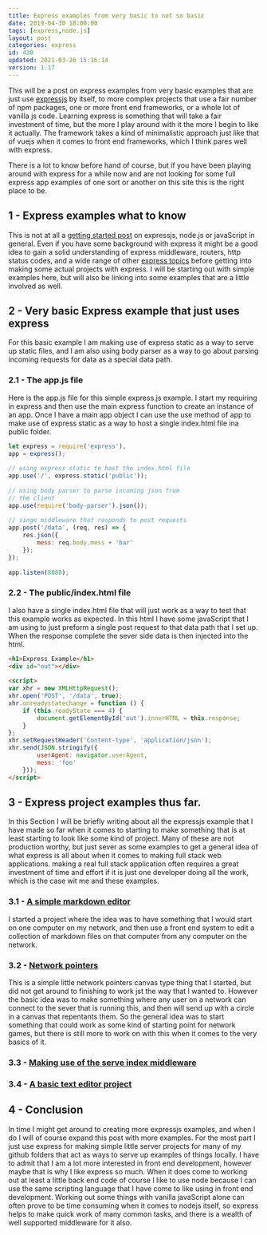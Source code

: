```yaml
---
title: Express examples from very basic to not so basic
date: 2019-04-30 18:00:00
tags: [express,node.js]
layout: post
categories: express
id: 430
updated: 2021-03-26 15:16:14
version: 1.17
---
```


This will be a post on express examples from very basic examples that are just use [expressjs](https://expressjs.com/) by itself, to more complex projects that use a fair number of npm packages, one or more front end frameworks, or a whole lot of vanilla js code. Learning express is something that will take a fair investment of time, but the more I play around with it the more I begin to like it actually. The framework takes a kind of minimalistic approach just like that of vuejs when it comes to front end frameworks, which I think pares well with express.

There is a lot to know before hand of course, but if you have been playing around with express for a while now and are not looking for some full express app examples of one sort or another on this site this is the right place to be.

<!-- more -->

## 1 - Express examples what to know

This is not at all a [getting started post](/2018/05/21/express-getting-started/) on expressjs, node.js or javaScript in general. Even if you have some background with express it might be a good idea to gain a solid understanding of express middleware, routers, http status codes, and a wide range of other [express topics](/2018/06/12/express/) before getting into making some actual projects with express. I will be starting out with simple examples here, but will also be linking into some examples that are a little involved as well.


## 2 - Very basic Express example that just uses express

For this basic example I am making use of express static as a way to serve up static files, and I am also using body parser as a way to go about parsing incoming requests for data as a special data path.

### 2.1 - The app.js file

Here is the app.js file for this simple express.js example. I start my requiring in express and then use the main express function to create an instance of an app. Once I have a main app object I can use the use method of app to make use of express static as a way to host a single index.html file ina  public folder.

```js
let express = require('express'),
app = express();
 
// using express static to host the index.html file
app.use('/', express.static('public'));
 
// using body parser to parse incoming json from
// the client
app.use(require('body-parser').json());
 
// singe middleware that responds to post requests
app.post('/data', (req, res) => {
    res.json({
        mess: req.body.mess + 'bar'
    });
});
 
app.listen(8080);
```

### 2.2 - The public/index.html file

I also have a single index.html file that will just work as a way to test that this example works as expected. In this html I have some javaScript that I am using to just preform a single post request to that data path that I set up. When the response complete the sever side data is then injected into the html.

```html
<h1>Express Example</h1>
<div id="out"></div>
 
<script>
var xhr = new XMLHttpRequest();
xhr.open('POST', '/data', true);
xhr.onreadystatechange = function () {
    if (this.readyState === 4) {
        document.getElementById('out').innerHTML = this.response;
    }
};
xhr.setRequestHeader('Content-type', 'application/json');
xhr.send(JSON.stringify({
        userAgent: navigator.userAgent,
        mess: 'foo'
    }));
</script>
```

## 3 - Express project examples thus far.

In this Section I will be briefly writing about all the expressjs example that I have made so far when it comes to starting to make something that is at least starting to look like some kind of project. Many of these are not production worthy, but just sever as some examples to get a general idea of what express is all about when it comes to making full stack web applications. making a real full stack application often requires a great investment of time and effort if it is just one developer doing all the work, which is the case wit me and these examples.

### 3.1 - [A simple markdown editor](/2019/05/02/express-example-markdown-editor/)

I started a project where the idea was to have something that I would start on one computer on my network, and then use a front end system to edit a collection of markdown files on that computer from any computer on the network.

### 3.2 - [Network pointers](/2021/03/25/express-example-network-pointers/)

This is a simple little network pointers canvas type thing that I started, but did not get around to finishing to work jst the way that I wanted to. However the basic idea was to make something where any user on a network can connect to the sever that is running this, and then will send up with a circle in a canvas that repentants them. So the general idea was to start something that could work as some kind of starting point for network games, but there is still more to work on with this when it comes to the very basics of it.

### 3.3 - [Making use of the serve index middleware](/2021/03/22/express-example-serve-index/)

### 3.4 - [A basic text editor project](/2019/05/01/express-example-text-editor/)

## 4 - Conclusion

In time I might get around to creating more expressjs examples, and when I do I will of course expand this post with more examples. For the most part I just use express for making simple little server projects for many of my github folders that act as ways to serve up examples of things locally. I have to admit that I am a lot more interested in front end development, however maybe that is why I like express so much. When it does come to working out at least a little back end code of course I like to use node because I can use the same scripting language that I have come to like using in front end development. Working out some things with vanilla javaScript alone can often prove to be time consuming when it comes to nodejs itself, so express helps to make quick work of many common tasks, and there is a wealth of well supported middleware for it also.


